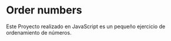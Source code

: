 # Order numbers
Este Proyecto realizado en JavaScript es un pequeño ejercicio de ordenamiento de números.
